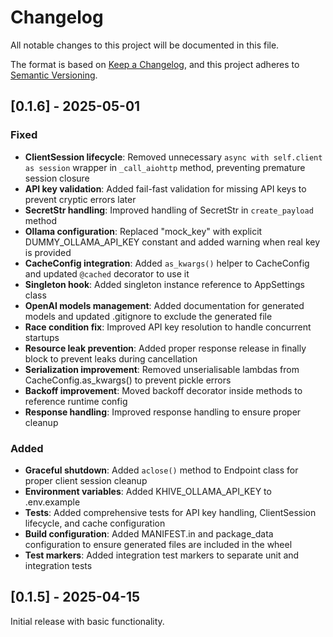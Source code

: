 # Changelog

All notable changes to this project will be documented in this file.

The format is based on [Keep a Changelog](https://keepachangelog.com/en/1.0.0/),
and this project adheres to [Semantic Versioning](https://semver.org/spec/v2.0.0.html).

## [0.1.6] - 2025-05-01

### Fixed

- **ClientSession lifecycle**: Removed unnecessary `async with self.client as session` wrapper in `_call_aiohttp` method, preventing premature session closure
- **API key validation**: Added fail-fast validation for missing API keys to prevent cryptic errors later
- **SecretStr handling**: Improved handling of SecretStr in `create_payload` method
- **Ollama configuration**: Replaced "mock_key" with explicit DUMMY_OLLAMA_API_KEY constant and added warning when real key is provided
- **CacheConfig integration**: Added `as_kwargs()` helper to CacheConfig and updated `@cached` decorator to use it
- **Singleton hook**: Added singleton instance reference to AppSettings class
- **OpenAI models management**: Added documentation for generated models and updated .gitignore to exclude the generated file
- **Race condition fix**: Improved API key resolution to handle concurrent startups
- **Resource leak prevention**: Added proper response release in finally block to prevent leaks during cancellation
- **Serialization improvement**: Removed unserialisable lambdas from CacheConfig.as_kwargs() to prevent pickle errors
- **Backoff improvement**: Moved backoff decorator inside methods to reference runtime config
- **Response handling**: Improved response handling to ensure proper cleanup

### Added

- **Graceful shutdown**: Added `aclose()` method to Endpoint class for proper client session cleanup
- **Environment variables**: Added KHIVE_OLLAMA_API_KEY to .env.example
- **Tests**: Added comprehensive tests for API key handling, ClientSession lifecycle, and cache configuration
- **Build configuration**: Added MANIFEST.in and package_data configuration to ensure generated files are included in the wheel
- **Test markers**: Added integration test markers to separate unit and integration tests

## [0.1.5] - 2025-04-15

Initial release with basic functionality.
